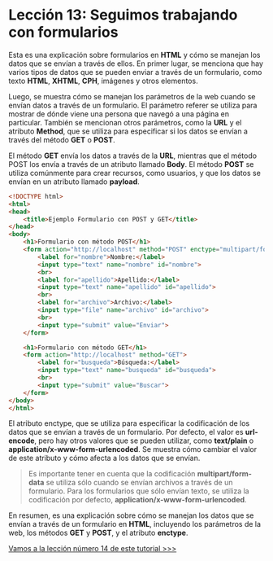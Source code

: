 # Lección 13: Seguimos trabajando con formularios

Esta es una explicación sobre formularios en **HTML** y cómo se manejan los datos que se envían a través de ellos. En primer lugar, se menciona que hay varios tipos de datos que se pueden enviar a través de un formulario, como texto **HTML**, **XHTML**, **CPH**, imágenes y otros elementos.

Luego, se muestra cómo se manejan los parámetros de la web cuando se envían datos a través de un formulario. El parámetro referer se utiliza para mostrar de dónde viene una persona que navegó a una página en particular. También se mencionan otros parámetros, como la **URL** y el atributo **Method**, que se utiliza para especificar si los datos se envían a través del método **GET** o **POST**.

El método **GET** envía los datos a través de la **URL**, mientras que el método POST los envía a través de un atributo llamado **Body**. El método **POST** se utiliza comúnmente para crear recursos, como usuarios, y que los datos se envían en un atributo llamado **payload**.

```html
<!DOCTYPE html>
<html>
<head>
	<title>Ejemplo Formulario con POST y GET</title>
</head>
<body>
	<h1>Formulario con método POST</h1>
	<form action="http://localhost" method="POST" enctype="multipart/form-data">
		<label for="nombre">Nombre:</label>
		<input type="text" name="nombre" id="nombre">
		<br>
		<label for="apellido">Apellido:</label>
		<input type="text" name="apellido" id="apellido">
		<br>
		<label for="archivo">Archivo:</label>
		<input type="file" name="archivo" id="archivo">
		<br>
		<input type="submit" value="Enviar">
	</form>

	<h1>Formulario con método GET</h1>
	<form action="http://localhost" method="GET">
		<label for="busqueda">Búsqueda:</label>
		<input type="text" name="busqueda" id="busqueda">
		<br>
		<input type="submit" value="Buscar">
	</form>
</body>
</html>
```

El atributo enctype, que se utiliza para especificar la codificación de los datos que se envían a través de un formulario. Por defecto, el valor es **url-encode**, pero hay otros valores que se pueden utilizar, como **text/plain** o **application/x-www-form-urlencoded**. Se muestra cómo cambiar el valor de este atributo y cómo afecta a los datos que se envían.

>Es importante tener en cuenta que la codificación **multipart/form-data** se utiliza sólo cuando se envían archivos a través de un formulario. Para los formularios que sólo envían texto, se utiliza la codificación por defecto, **application/x-www-form-urlencoded**.

En resumen, es una explicación sobre cómo se manejan los datos que se envían a través de un formulario en **HTML**, incluyendo los parámetros de la web, los métodos **GET** y **POST**, y el atributo **enctype**.

[Vamos a la lección número 14 de este tutorial >>>](../14%20Formularios%20parte%203/Readme.md)